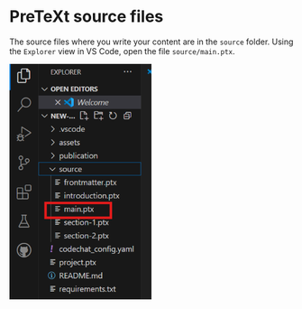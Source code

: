 # PreTeXt source files

The source files where you write your content are in the `source` folder. Using the `Explorer` view in VS Code, open the file `source/main.ptx`.

<img src="open-main.png" alt="Open main.ptx" width="50%" />